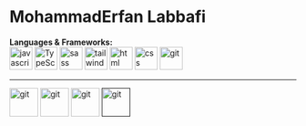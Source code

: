 <h1>MohammadErfan Labbafi</h1>
<strong rel="nofollow">Languages & Frameworks:</strong>
<br>
 <div>
        <img
          width="40"
          height="40"
          src="https://s32.picofile.com/file/8478593326/javascript.png"
          alt="javascript"
        />
        <img
          width="40"
          height="40"
          src="https://s32.picofile.com/file/8478600426/typescript.png"
          alt="TypeScript"
        />
        <img
          width="40"
          height="40"
          src="https://s32.picofile.com/file/8478593376/sass.png"
          alt="sass"
        />
        <img
          width="40"
          height="40"
          src="https://s32.picofile.com/file/8478593384/tailwind.png"
          alt="tailwind"
        />
        <img
          width="40"
          height="40"
          src="https://s32.picofile.com/file/8478593334/html.png"
          alt="html"
        />
        <img
          width="40"
          height="40"
          src="https://s32.picofile.com/file/8478600476/css.png"
          alt="css"
        />
        <img
          width="40"
          height="40"
          src="https://s32.picofile.com/file/8478600442/giticon.png"
          alt="git"
        />
      </div> 
<hr>
<div>
  <a href="https://t.me/Erfan_MFD"  style="text-decoration:none;"><img
          width="50"
          height="50"
          src="https://github.com/Erfanlab/Erfanlab/blob/main/telegram.jpg?raw=true"
          alt="git"
        />
        </a>
        <a href="https://github.com/Erfanlab" style="text-decoration:none;"><img
          width="50"
          height="50"
          src="https://github.com/Erfanlab/Erfanlab/blob/main/github.jpg?raw=true"
          alt="git"
        />
        </a>
        <a href="https://www.linkedin.com/in/mohammaderfan-labbafi-2b300b22a/" style="text-decoration:none;"><img
          width="50"
          height="50"
          src="https://github.com/Erfanlab/Erfanlab/blob/main/linkedin1.png?raw=true"
          alt="git"
        />
        </a>
        <a href="" style="text-decoration:none;"><img
          width="50"
          height="50"
          src="https://github.com/Erfanlab/Erfanlab/blob/main/instagram.jpg?raw=true"
          alt="git"
        />
        </a>

</div>

